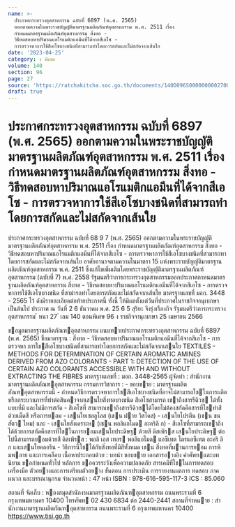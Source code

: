 ```yaml
---
name: >-
  ประกาศกระทรวงอุตสาหกรรม ฉบับที่ 6897 (พ.ศ. 2565)
  ออกตามความในพระราชบัญญัติมาตรฐานผลิตภัณฑ์อุตสาหกรรม พ.ศ. 2511 เรื่อง
  กำหนดมาตรฐานผลิตภัณฑ์อุตสาหกรรม สิ่งทอ -
  วิธีทดสอบหาปริมาณแอโรแมติกแอมีนที่ได้จากสีเอโซ -
  การตรวจหาการใช้สีเอโซบางชนิดที่สามารถทำโดยการสกัดและไม่สกัดจากเส้นใย
date: '2023-04-25'
category: ง พิเศษ
volume: 140
section: 96
page: 27
source: 'https://ratchakitcha.soc.go.th/documents/140D096S0000000002700.pdf'
draft: true
---
```


# ประกาศกระทรวงอุตสาหกรรม ฉบับที่ 6897 (พ.ศ. 2565) ออกตามความในพระราชบัญญัติมาตรฐานผลิตภัณฑ์อุตสาหกรรม พ.ศ. 2511 เรื่อง กำหนดมาตรฐานผลิตภัณฑ์อุตสาหกรรม สิ่งทอ - วิธีทดสอบหาปริมาณแอโรแมติกแอมีนที่ได้จากสีเอโซ - การตรวจหาการใช้สีเอโซบางชนิดที่สามารถทำโดยการสกัดและไม่สกัดจากเส้นใย

ประกาศกระทรวงอุตสาหกรรม ฉบับที่ 68 9 7 (พ.ศ. 2565) ออกตามความในพระราชบัญญัติมาตรฐานผลิตภัณฑ์อุตสาหกรรม พ.ศ. 2511 เรื่อง กำหนดมาตรฐานผลิตภัณฑ์อุตสาหกรรม สิ่งทอ - วิธีทดสอบหาปริมาณแอโรแมติกแอมีนที่ได้จากสีเอโซ - การตรวจหาการใช้สีเอโซบางชนิดที่สามารถทาโดยการสกัดและไม่สกัดจากเส้นใย อาศัยอานาจตามความในมาตรา 15 แห่งพระราชบัญญัติมาตรฐานผลิตภัณฑ์อุตสาหกรรม พ.ศ. 2511 ซึ่งแก้ไขเพิ่มเติมโดยพระราชบัญญัติมาตรฐานผลิตภัณฑ์อุตสาหกรรม (ฉบับที่ 7) พ.ศ. 2558 รัฐมนตรีว่าการกระทรวงอุตสาหกรรมออกประกาศกาหนดมาตรฐานผลิตภัณฑ์อุตสาหกรรม สิ่งทอ - วิธีทดสอบหาปริมาณแอโรแมติกแอมีนที่ได้จากสีเอโซ - การตรวจหาการใช้สีเอโซบางชนิด ที่สามำรถทำโดยการสกัดและไม่สกัดจากเส้นใย มาตรฐานเลขที่ มอก. 3448 - 2565 ไว้ ดังมีรายละเอียดต่อท้ายประกาศนี้ ทั้งนี้ ให้มีผลตั้งแต่วันที่ประกาศในราชกิจจานุเบกษาเป็นต้นไป ประกาศ ณ วันที่ 2 6 ธันวาคม พ.ศ. 25 6 5 สุริยะ จึงรุ่งเรืองกิจ รัฐมนตรีว่าการกระทรวงอุตสาหกรรม ้ หนา 27 ่ เลม 140 ตอนพิเศษ 96 ง ราชกิจจานุเบกษา 25 เมษายน 2566

ขอมูลมาตรฐานผลิตภัณฑอุตสาหกรรม แนบทายประกาศกระทรวงอุตสาหกรรม ฉบับที่ 6897 (พ.ศ. 2565) ชื่อมาตรฐาน : สิ่งทอ - วิธีทดสอบหาปริมาณแอโรแมติกแอมีนที่ได้จากสีเอโซ - การตรวจหา การใชสีเอโซบางชนิดที่สามารถทําโดยการสกัดและไม่สกัดจากเสนใย TEXTILES - METHODS FOR DETERMINATION OF CERTAIN AROMATIC AMINES DERIVED FROM AZO COLORANTS - PART 1: DETECTION OF THE USE OF CERTAIN AZO COLORANTS ACCESSIBLE WITH AND WITHOUT EXTRACTING THE FIBRES มาตรฐานเลขที่ : มอก. 3448-2565 ผู้จัดทํา : สํานักงานมาตรฐานผลิตภัณฑอุตสาหกรรม กรรมการวิชาการ : - ขอบขาย : มาตรฐานผลิตภัณฑอุตสาหกรรมนี้ - กําหนดวิธีการตรวจหาการใชสีเอโซบางชนิดที่อาจไม่สามารถใชในการผลิต หรือกระบวนการที่ทําต่อสินคาจากเสนใยสิ่งทอบางชนิด สีเอโซสามารถ เขาถึงสารรีดิวซ ได้ทั้งแบบที่มี และไม่มีการสกัด - สีเอโซที่ สามารถเขาถึงสารรีดิวซได้โดยไม่ต้องสกัดคือสารที่ใชทําสีด้วยเม็ดสี หรือการยอม - เสนใยเซลลูโลส (เชน ฝาย วิสโคส) - เสนใยโปรตีน (เชน ขนสัตว ไหม) และ - เสนใยสังเคราะห (เชน พอลิแอไมด อะคริลิ ก) - สีเอโซที่สามารถเขาถึงได้ด้วยการสกัดคือสารที่ใชในการยอมเสนใยประดิษฐ ด้วยสี ดิสเพิรส เสนใยประดิษฐ ต่อไปนี้สามารถยอมด้วยสี ดิสเพิรส : พอลิ เอส เทอร พอลิแอไมด แอซีเทต ไตรแอซีเทต อะคริ ลิ ก และเสนใยคลอรีน - วิธีการนี้ใชได้กับสิ่งทอที่มีสีทั้งหมด เชน สิ่งทอที่ผำนการยอม การพิมพลาย และการเคลือบ เนื้อหาประกอบด้วย : บทนํา ขอบขาย เอกสารอางอิง คําศัพทและบทนิยาม ขอกําหนดทั่วไป หลักการ ขอควรระวังเพื่อความปลอดภัย สารเคมีที่ใชในการทดสอบ เครื่องมือ ตัวอยางและการเตรียมตัวอยาง ขั้นตอน การประเมิน การรายงานผลการ ทดสอบ ภาคผนวก และบรรณานุกรม จํานวนหน้า : 47 หน้า ISBN : 978-616-595-117-3 ICS : 85.060

สถานที่ จัดเก็บ : หองสมุดสํานักงานมาตรฐานผลิตภัณฑอุตสาหกรรม ถนนพระรามที่ 6 กรุงเทพมหานคร 10400 โทรศัพท 02 430 6834 ต่อ 2440-2441 สถานที่จําหนาย : สํานักงานมาตรฐานผลิตภัณฑอุตสาหกรรม ถนนพระรามที่ 6 กรุงเทพมหานคร 10400 https://www.tisi.go.th
